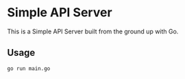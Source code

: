 # Simple API Server

This is a Simple API Server built from the ground up with Go.

## Usage

```bash
go run main.go
```
